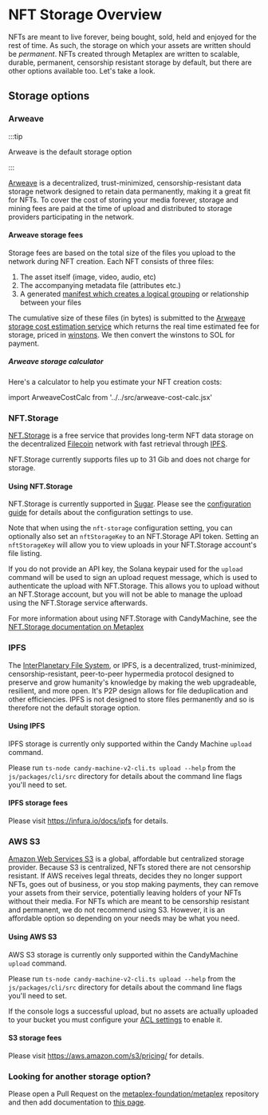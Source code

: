 # NFT Storage Overview

NFTs are meant to live forever, being bought, sold, held and enjoyed for the
rest of time. As such, the storage on which your assets are written should be
_permanent_.  NFTs created through Metaplex are written to scalable, durable,
permanent, censorship resistant storage by default, but there are other options
available too. Let's take a look.

## Storage options

### Arweave

:::tip

Arweave is the default storage option

:::

[Arweave][] is a decentralized, trust-minimized, censorship-resistant data
storage network designed to retain data permanently, making it a great fit for
NFTs.  To cover the cost of storing your media forever, storage and mining fees
are paid at the time of upload and distributed to storage providers
participating in the network.

#### Arweave storage fees

Storage fees are based on the total size of the files you upload to the network during NFT creation. Each NFT consists of three files:

1. The asset itself (image, video, audio, etc)
1. The accompanying metadata file (attributes etc.)
1. A generated [manifest which creates a logical grouping][arweave path manifest] or relationship between your files

The cumulative size of these files (in bytes) is submitted to the [Arweave
storage cost estimation service][arweave price service] which returns the real
time estimated fee for storage, priced in [winstons][]. We then convert the
winstons to SOL for payment.

##### Arweave storage calculator

Here's a calculator to help you estimate your NFT creation costs:

import ArweaveCostCalc from '../../src/arweave-cost-calc.jsx'

<ArweaveCostCalc></ArweaveCostCalc>

### NFT.Storage

[NFT.Storage](https://nft.storage) is a free service that provides long-term NFT data storage on the decentralized [Filecoin](https://filecoin.io) network with fast retrieval through [IPFS][IPFS].

NFT.Storage currently supports files up to 31 Gib and does not charge for storage.

#### Using NFT.Storage

NFT.Storage is currently supported in [Sugar][sugar]. Please see the [configuration guide][cmv2 config guide] for details about the configuration settings to use.

Note that when using the `nft-storage` configuration setting, you can optionally also set an `nftStorageKey` to an NFT.Storage API token. Setting an `nftStorageKey` will allow you to view uploads in your NFT.Storage account's file listing. 

If you do not provide an API key, the Solana keypair used for the `upload` command will be used to sign an upload request message, which is used to authenticate the upload with NFT.Storage. This allows you to upload without an NFT.Storage account, but you will not be able to manage the upload using the NFT.Storage service afterwards.

For more information about using NFT.Storage with CandyMachine, see the [NFT.Storage documentation on Metaplex][nft.storage metaplex doc]

### IPFS

The [InterPlanetary File System][IPFS], or IPFS, is a decentralized,
trust-minimized, censorship-resistant, peer-to-peer hypermedia protocol designed
to preserve and grow humanity's knowledge by making the web upgradeable,
resilient, and more open. It's P2P design allows for file deduplication and
other efficiencies. IPFS is not designed to store files permanently and so is
therefore not the default storage option.

#### Using IPFS

IPFS storage is currently only supported within the Candy Machine `upload` command.

Please run `ts-node candy-machine-v2-cli.ts upload --help` from the `js/packages/cli/src` directory for details about the command line flags you'll need to set.

#### IPFS storage fees

Please visit https://infura.io/docs/ipfs for details.

### AWS S3

[Amazon Web Services S3][S3] is a global, affordable but centralized storage
provider. Because S3 is centralized, NFTs stored there are not censorship
resistant. If AWS receives legal threats, decides they no longer support NFTs,
goes out of business, or you stop making payments, they can remove your assets
from their service, potentially leaving holders of your NFTs without their
media. For NFTs which are meant to be censorship resistant and permanent, we do
not recommend using S3. However, it is an affordable option so depending on your
needs may be what you need.

#### Using AWS S3

AWS S3 storage is currently only supported within the CandyMachine `upload` command.

Please run `ts-node candy-machine-v2-cli.ts upload --help` from the `js/packages/cli/src` directory for details about the command line flags you'll need to set.

If the console logs a successful upload, but no assets are actually uploaded to your bucket you must configure your [ACL settings](https://docs.aws.amazon.com/AmazonS3/latest/userguide/managing-acls.html) to enable it. 

#### S3 storage fees

Please visit https://aws.amazon.com/s3/pricing/ for details.

### Looking for another storage option?

Please open a Pull Request on the [metaplex-foundation/metaplex][repo] repository
and then add documentation to [this
page](https://github.com/metaplex-foundation/docs/blob/main/docs/overviews/storage_overview.md).


[Arweave]: https://arweave.org
[arweave price service]: https://node1.bundlr.network/price/0
[repo]: https://github.com/metaplex-foundation/metaplex
[IPFS]: https://ipfs.io/
[winstons]: https://docs.arweave.org/developers/server/http-api#ar-and-winston
[S3]: https://aws.amazon.com/s3/
[arweave path manifest]: https://github.com/ArweaveTeam/arweave/wiki/Path-Manifests
[cmv2 config guide]: /guides/archived/candy-machine-v2/configuration
[nft.storage metaplex doc]: https://nft.storage/docs/how-to/mint-solana
[sugar]: /tools/sugar/introduction
